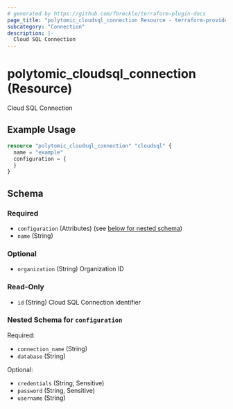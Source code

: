 ```yaml
---
# generated by https://github.com/fbreckle/terraform-plugin-docs
page_title: "polytomic_cloudsql_connection Resource - terraform-provider-polytomic"
subcategory: "Connection"
description: |-
  Cloud SQL Connection
---
```


# polytomic_cloudsql_connection (Resource)

Cloud SQL Connection

## Example Usage

```terraform
resource "polytomic_cloudsql_connection" "cloudsql" {
  name = "example"
  configuration = {
  }
}
```

<!-- schema generated by tfplugindocs -->
## Schema

### Required

- `configuration` (Attributes) (see [below for nested schema](#nestedatt--configuration))
- `name` (String)

### Optional

- `organization` (String) Organization ID

### Read-Only

- `id` (String) Cloud SQL Connection identifier

<a id="nestedatt--configuration"></a>
### Nested Schema for `configuration`

Required:

- `connection_name` (String)
- `database` (String)

Optional:

- `credentials` (String, Sensitive)
- `password` (String, Sensitive)
- `username` (String)


